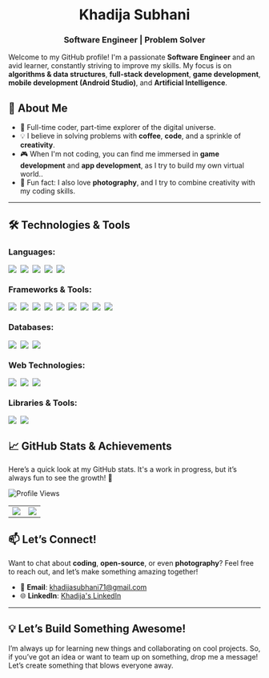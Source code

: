 # **<div align="center">Khadija Subhani</div>**

### **<div align="center">Software Engineer | Problem Solver</div>**

Welcome to my GitHub profile! I'm a passionate **Software Engineer** and an avid learner, constantly striving to improve my skills. My focus is on **algorithms & data structures**, **full-stack development**, **game development**, **mobile development (Android Studio)**, and **Artificial Intelligence**.

## 🚀 About Me

- 🌟 Full-time coder, part-time explorer of the digital universe.
- 💡 I believe in solving problems with **coffee**, **code**, and a sprinkle of **creativity**.
- 🎮 When I'm not coding, you can find me immersed in **game development** and **app development**, as I try to build my own virtual world..
- 📸 Fun fact: I also love **photography**, and I try to combine creativity with my coding skills.

---

## 🛠️ <strong>Technologies & Tools</strong>

### <strong>Languages:</strong>
<div style="display: flex; flex-wrap: wrap; gap: 8px;">
  <img src="https://img.shields.io/badge/C++-2D3A4A?style=for-the-badge&logo=cplusplus&logoColor=white" />
  <img src="https://img.shields.io/badge/Python-346E9C?style=for-the-badge&logo=python&logoColor=white" />
  <img src="https://img.shields.io/badge/JavaScript-3C3C3C?style=for-the-badge&logo=javascript&logoColor=F7DF1E" />
  <img src="https://img.shields.io/badge/Java-395A7F?style=for-the-badge&logo=java&logoColor=white" />
  <img src="https://img.shields.io/badge/Ruby-8B2E2E?style=for-the-badge&logo=ruby&logoColor=white" />
</div>

### <strong>Frameworks & Tools:</strong>
<div style="display: flex; flex-wrap: wrap; gap: 8px;">
  <img src="https://img.shields.io/badge/React-3D4451?style=for-the-badge&logo=react&logoColor=61DAFB" />
  <img src="https://img.shields.io/badge/Node.js-2D3A4A?style=for-the-badge&logo=node.js&logoColor=3C873A" />
  <img src="https://img.shields.io/badge/Django-2D3A4A?style=for-the-badge&logo=django&logoColor=white" />
  <img src="https://img.shields.io/badge/Rails-6F2B2B?style=for-the-badge&logo=ruby-on-rails&logoColor=white" />
  <img src="https://img.shields.io/badge/Git-30363D?style=for-the-badge&logo=git&logoColor=F05032" />
  <img src="https://img.shields.io/badge/GitHub-3B3B3B?style=for-the-badge&logo=github&logoColor=white" />
  <img src="https://img.shields.io/badge/Postman-3E3E3E?style=for-the-badge&logo=postman&logoColor=FF6C37" />
  <img src="https://img.shields.io/badge/Jira-2E3B4E?style=for-the-badge&logo=jira&logoColor=white" />
  <img src="https://img.shields.io/badge/Android%20Studio-2D3A4A?style=for-the-badge&logo=android-studio&logoColor=3DDC84" />
</div>

### <strong>Databases:</strong>
<div style="display: flex; flex-wrap: wrap; gap: 8px;">
  <img src="https://img.shields.io/badge/MongoDB-2E3B4E?style=for-the-badge&logo=mongodb&logoColor=47A248" />
  <img src="https://img.shields.io/badge/PostgreSQL-3D4451?style=for-the-badge&logo=postgresql&logoColor=white" />
  <img src="https://img.shields.io/badge/MySQL-2D3A4A?style=for-the-badge&logo=mysql&logoColor=white" />
</div>

### <strong>Web Technologies:</strong>
<div style="display: flex; flex-wrap: wrap; gap: 8px;">
  <img src="https://img.shields.io/badge/HTML-3B3B3B?style=for-the-badge&logo=html5&logoColor=E34F26" />
  <img src="https://img.shields.io/badge/CSS-2D3A4A?style=for-the-badge&logo=css3&logoColor=1572B6" />
  <img src="https://img.shields.io/badge/Tailwind-3D4451?style=for-the-badge&logo=tailwindcss&logoColor=06B6D4" />
</div>

### <strong>Libraries & Tools:</strong>
<div style="display: flex; flex-wrap: wrap; gap: 8px;">
  <img src="https://img.shields.io/badge/AI-4A5361?style=for-the-badge&logo=tensorflow&logoColor=white" />
  <img src="https://img.shields.io/badge/ML-708090?style=for-the-badge&logo=scikit-learn&logoColor=white" />
</div>




## 📈 GitHub Stats & Achievements

Here’s a quick look at my GitHub stats. It's a work in progress, but it’s always fun to see the growth! 🚀

![Profile Views](https://komarev.com/ghpvc/?username=khadijayy&color=blue)

<p align="center">
  <table>
    <tr>
      <td>
        <img src="https://github-readme-stats.vercel.app/api?username=khadijayy&show_icons=true&hide_title=true&count_private=true&theme=github_dark_blue&bg_color=000000&title_color=ffffff&text_color=add8e6&icon_color=add8e6" />
      </td>
      <td>
        <img src="https://github-readme-stats.vercel.app/api/top-langs/?username=khadijayy&layout=compact&count_private=true&theme=github_dark_blue&bg_color=000000&title_color=ffffff&text_color=add8e6&icon_color=add8e6" />
      </td>
    </tr>
  </table>
</p>




## 📫 **Let’s Connect!**

Want to chat about **coding**, **open-source**, or even **photography**? Feel free to reach out, and let’s make something amazing together!

- 📧 **Email**: khadijasubhani71@gmail.com
- 🌐 **LinkedIn**: [Khadija's LinkedIn](https://www.linkedin.com/in/khadija-subhani-418b9b263/)

---

## 💡 **Let’s Build Something Awesome!**

I’m always up for learning new things and collaborating on cool projects. So, if you’ve got an idea or want to team up on something, drop me a message! Let’s create something that blows everyone away.   
